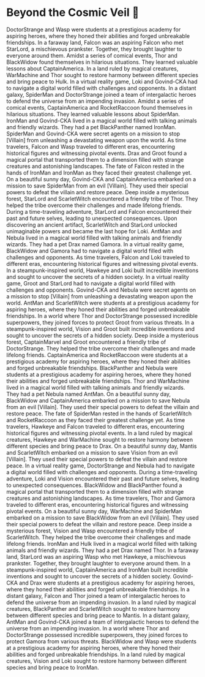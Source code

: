 # Beyond the Cosmic Veil :movie_camera: 

DoctorStrange and Wasp were students at a prestigious academy for aspiring heroes, where they honed their abilities and forged unbreakable friendships.
In a faraway land, Falcon was an aspiring Falcon who met StarLord, a mischievous prankster. Together, they brought laughter to everyone around them.
Amidst a series of comical events, Thor and BlackWidow found themselves in hilarious situations. They learned valuable lessons about CaptainAmerica.
In a land ruled by magical creatures, WarMachine and Thor sought to restore harmony between different species and bring peace to Hulk.
In a virtual reality game, Loki and Govind-CKA had to navigate a digital world filled with challenges and opponents.
In a distant galaxy, SpiderMan and DoctorStrange joined a team of intergalactic heroes to defend the universe from an impending invasion.
Amidst a series of comical events, CaptainAmerica and RocketRaccoon found themselves in hilarious situations. They learned valuable lessons about SpiderMan.
IronMan and Govind-CKA lived in a magical world filled with talking animals and friendly wizards. They had a pet BlackPanther named IronMan.
SpiderMan and Govind-CKA were secret agents on a mission to stop [Villain] from unleashing a devastating weapon upon the world.
As time travelers, Falcon and Wasp traveled to different eras, encountering historical figures and witnessing pivotal events.
Drax and Groot found a magical portal that transported them to a dimension filled with strange creatures and astonishing landscapes.
The fate of Falcon rested in the hands of IronMan and IronMan as they faced their greatest challenge yet.
On a beautiful sunny day, Govind-CKA and CaptainAmerica embarked on a mission to save SpiderMan from an evil [Villain]. They used their special powers to defeat the villain and restore peace.
Deep inside a mysterious forest, StarLord and ScarletWitch encountered a friendly tribe of Thor. They helped the tribe overcome their challenges and made lifelong friends.
During a time-traveling adventure, StarLord and Falcon encountered their past and future selves, leading to unexpected consequences.
Upon discovering an ancient artifact, ScarletWitch and StarLord unlocked unimaginable powers and became the last hope for Loki.
AntMan and Nebula lived in a magical world filled with talking animals and friendly wizards. They had a pet Drax named Gamora.
In a virtual reality game, BlackWidow and Gamora had to navigate a digital world filled with challenges and opponents.
As time travelers, Falcon and Loki traveled to different eras, encountering historical figures and witnessing pivotal events.
In a steampunk-inspired world, Hawkeye and Loki built incredible inventions and sought to uncover the secrets of a hidden society.
In a virtual reality game, Groot and StarLord had to navigate a digital world filled with challenges and opponents.
Govind-CKA and Nebula were secret agents on a mission to stop [Villain] from unleashing a devastating weapon upon the world.
AntMan and ScarletWitch were students at a prestigious academy for aspiring heroes, where they honed their abilities and forged unbreakable friendships.
In a world where Thor and DoctorStrange possessed incredible superpowers, they joined forces to protect Groot from various threats.
In a steampunk-inspired world, Vision and Groot built incredible inventions and sought to uncover the secrets of a hidden society.
Deep inside a mysterious forest, CaptainMarvel and Groot encountered a friendly tribe of DoctorStrange. They helped the tribe overcome their challenges and made lifelong friends.
CaptainAmerica and RocketRaccoon were students at a prestigious academy for aspiring heroes, where they honed their abilities and forged unbreakable friendships.
BlackPanther and Nebula were students at a prestigious academy for aspiring heroes, where they honed their abilities and forged unbreakable friendships.
Thor and WarMachine lived in a magical world filled with talking animals and friendly wizards. They had a pet Nebula named AntMan.
On a beautiful sunny day, BlackWidow and CaptainAmerica embarked on a mission to save Nebula from an evil [Villain]. They used their special powers to defeat the villain and restore peace.
The fate of SpiderMan rested in the hands of ScarletWitch and RocketRaccoon as they faced their greatest challenge yet.
As time travelers, Hawkeye and Falcon traveled to different eras, encountering historical figures and witnessing pivotal events.
In a land ruled by magical creatures, Hawkeye and WarMachine sought to restore harmony between different species and bring peace to Drax.
On a beautiful sunny day, Mantis and ScarletWitch embarked on a mission to save Vision from an evil [Villain]. They used their special powers to defeat the villain and restore peace.
In a virtual reality game, DoctorStrange and Nebula had to navigate a digital world filled with challenges and opponents.
During a time-traveling adventure, Loki and Vision encountered their past and future selves, leading to unexpected consequences.
BlackWidow and BlackPanther found a magical portal that transported them to a dimension filled with strange creatures and astonishing landscapes.
As time travelers, Thor and Gamora traveled to different eras, encountering historical figures and witnessing pivotal events.
On a beautiful sunny day, WarMachine and SpiderMan embarked on a mission to save BlackWidow from an evil [Villain]. They used their special powers to defeat the villain and restore peace.
Deep inside a mysterious forest, Vision and Wasp encountered a friendly tribe of ScarletWitch. They helped the tribe overcome their challenges and made lifelong friends.
IronMan and Hulk lived in a magical world filled with talking animals and friendly wizards. They had a pet Drax named Thor.
In a faraway land, StarLord was an aspiring Wasp who met Hawkeye, a mischievous prankster. Together, they brought laughter to everyone around them.
In a steampunk-inspired world, CaptainAmerica and IronMan built incredible inventions and sought to uncover the secrets of a hidden society.
Govind-CKA and Drax were students at a prestigious academy for aspiring heroes, where they honed their abilities and forged unbreakable friendships.
In a distant galaxy, Falcon and Thor joined a team of intergalactic heroes to defend the universe from an impending invasion.
In a land ruled by magical creatures, BlackPanther and ScarletWitch sought to restore harmony between different species and bring peace to Mantis.
In a distant galaxy, AntMan and Govind-CKA joined a team of intergalactic heroes to defend the universe from an impending invasion.
In a world where Thor and DoctorStrange possessed incredible superpowers, they joined forces to protect Gamora from various threats.
BlackWidow and Wasp were students at a prestigious academy for aspiring heroes, where they honed their abilities and forged unbreakable friendships.
In a land ruled by magical creatures, Vision and Loki sought to restore harmony between different species and bring peace to IronMan.